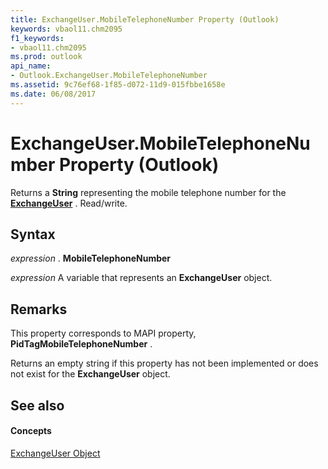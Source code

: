 ```yaml
---
title: ExchangeUser.MobileTelephoneNumber Property (Outlook)
keywords: vbaol11.chm2095
f1_keywords:
- vbaol11.chm2095
ms.prod: outlook
api_name:
- Outlook.ExchangeUser.MobileTelephoneNumber
ms.assetid: 9c76ef68-1f85-d072-11d9-015fbbe1658e
ms.date: 06/08/2017
---
```



# ExchangeUser.MobileTelephoneNumber Property (Outlook)

Returns a **String** representing the mobile telephone number for the **[ExchangeUser](exchangeuser-object-outlook.md)** . Read/write.


## Syntax

 _expression_ . **MobileTelephoneNumber**

 _expression_ A variable that represents an **ExchangeUser** object.


## Remarks

This property corresponds to MAPI property, **PidTagMobileTelephoneNumber** .

Returns an empty string if this property has not been implemented or does not exist for the **ExchangeUser** object.


## See also


#### Concepts


[ExchangeUser Object](exchangeuser-object-outlook.md)

